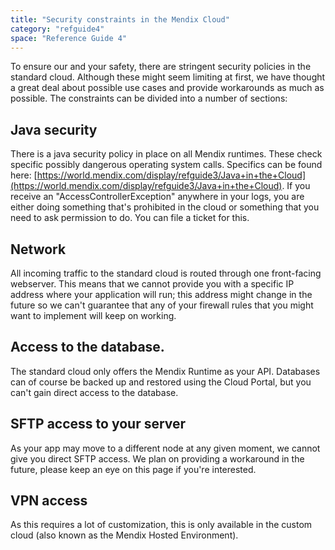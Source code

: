 ```yaml
---
title: "Security constraints in the Mendix Cloud"
category: "refguide4"
space: "Reference Guide 4"
---
```

To ensure our and your safety, there are stringent security policies in the standard cloud. Although these might seem limiting at first, we have thought a great deal about possible use cases and provide workarounds as much as possible. The constraints can be divided into a number of sections:

## Java security

There is a java security policy in place on all Mendix runtimes. These check specific possibly dangerous operating system calls. Specifics can be found here: [https://world.mendix.com/display/refguide3/Java+in+the+Cloud](https://world.mendix.com/display/refguide3/Java+in+the+Cloud). If you receive an "AccessControllerException" anywhere in your logs, you are either doing something that's prohibited in the cloud or something that you need to ask permission to do. You can file a ticket for this.

## Network

All incoming traffic to the standard cloud is routed through one front-facing webserver. This means that we cannot provide you with a specific IP address where your application will run; this address might change in the future so we can't guarantee that any of your firewall rules that you might want to implement will keep on working.

## Access to the database.

The standard cloud only offers the Mendix Runtime as your API. Databases can of course be backed up and restored using the Cloud Portal, but you can't gain direct access to the database.

## SFTP access to your server

As your app may move to a different node at any given moment, we cannot give you direct SFTP access. We plan on providing a workaround in the future, please keep an eye on this page if you're interested.

## VPN access

As this requires a lot of customization, this is only available in the custom cloud (also known as the Mendix Hosted Environment).